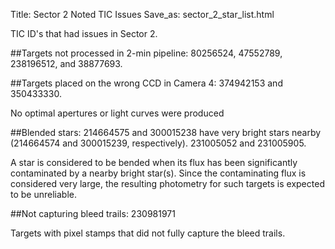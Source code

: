 Title: Sector 2 Noted TIC Issues
Save_as: sector_2_star_list.html


TIC ID's that had issues in Sector 2.

##Targets not processed in 2-min pipeline:
80256524, 47552789, 238196512, and 38877693.

##Targets placed on the wrong CCD in Camera 4:
374942153 and 350433330.

No optimal apertures or light curves were produced

##Blended stars:
214664575 and 300015238 have very bright stars nearby (214664574 and 300015239, respectively).
231005052 and 231005905.

A star is considered to be bended when its flux has been significantly contaminated by a nearby bright star(s). Since the contaminating flux is considered very large, the resulting photometry for such targets is expected to be unreliable.

##Not capturing bleed trails:
230981971

Targets with pixel stamps that did not fully capture the bleed trails.
